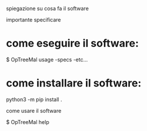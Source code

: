 

spiegazione su cosa fa il software

importante specificare 

# come eseguire il software:

$ OpTreeMal usage -specs -etc...

 # come installare il software:

python3 -m pip install .

come usare il software 

$ OpTreeMal help